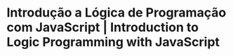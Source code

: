 # Introdução a Lógica de Programação com JavaScript | Introduction to Logic Programming with JavaScript

